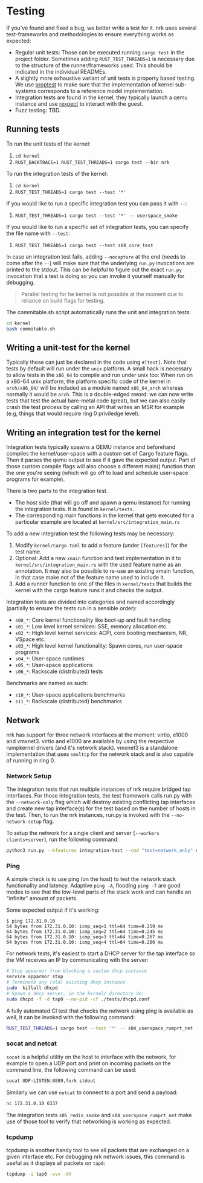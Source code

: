 # Testing

If you've found and fixed a bug, we better write a test for it. nrk uses
several test-frameworks and methodologies to ensure everything works as
expected:

- Regular unit tests: Those can be executed running `cargo test` in the project
  folder. Sometimes adding `RUST_TEST_THREADS=1` is necessary due to the
  structure of the runner/frameworks used. This should be indicated in the
  individual READMEs.
- A slightly more exhaustive variant of unit tests is property based testing. We
  use [proptest](https://github.com/altsysrq/proptest) to make sure that the
  implementation of kernel sub-systems corresponds to a reference model
  implementation.
- Integration tests are found in the kernel, they typically launch a qemu
  instance and use [rexpect](https://github.com/philippkeller/rexpect) to
  interact with the guest.
- Fuzz testing: TBD.

## Running tests

To run the unit tests of the kernel:

1. `cd kernel`
1. `RUST_BACKTRACE=1 RUST_TEST_THREADS=1 cargo test --bin nrk`

To run the integration tests of the kernel:

1. `cd kernel`
1. `RUST_TEST_THREADS=1 cargo test --test '*'`

If you would like to run a specific integration test you can pass it with `--`:

1. `RUST_TEST_THREADS=1 cargo test --test '*' -- userspace_smoke`

If you would like to run a specific set of integration tests, you can specify the file name with `--test`:

1. `RUST_TEST_THREADS=1 cargo test --test s00_core_test`

In case an integration test fails, adding `--nocapture` at the end (needs to
come after the `--`) will make sure that the underlying `run.py` invocations are
printed to the stdout. This can be helpful to figure out the exact `run.py`
invocation that a test is doing so you can invoke it yourself manually for
debugging.

> Parallel testing for he kernel is not possible at the moment due to reliance
> on build flags for testing.

The commitable.sh script automatically runs the unit and integration tests:

```bash
cd kernel
bash commitable.sh
```

## Writing a unit-test for the kernel

Typically these can just be declared in the code using `#[test]`. Note that
tests by default will run under the `unix` platform. A small hack is necessary
to allow tests in the `x86_64` to compile and run under unix too: When run on a
x86-64 unix platform, the platform specific code of the kernel in `arch/x86_64/`
will be included as a module named `x86_64_arch` whereas normally it would be
`arch`. This is a double-edged sword: we can now write tests that test the
actual bare-metal code (great), but we can also easily crash the test process by
calling an API that writes an MSR for example (e.g, things that would require
ring 0 priviledge level).

## Writing an integration test for the kernel

Integration tests typically spawns a QEMU instance and beforehand compiles the
kernel/user-space with a custom set of Cargo feature flags. Then it parses the
qemu output to see if it gave the expected output. Part of those custom compile
flags will also choose a different main() function than the one you're seeing
(which will go off to load and schedule user-space programs for example).

There is two parts to the integration test.

- The host side (that will go off and spawn a qemu instance) for running the
  integration tests. It is found in `kernel/tests`.
- The corresponding main functions in the kernel that gets executed for a
  particular example are located at `kernel/src/integration_main.rs`

To add a new integration test the following tests may be necessary:

1. Modify `kernel/Cargo.toml` to add a feature (under `[features]`) for the test
   name.
1. Optional: Add a new `xmain` function and test implementation in it to
   `kernel/src/integration_main.rs` with the used feature name as an annotation.
   It may also be possible to re-use an existing xmain function, in that case
   make not of the feature name used to include it.
1. Add a runner function to one of the files in `kernel/tests` that builds the
   kernel with the cargo feature runs it and checks the output.

Integration tests are divided into categories and named accordingly (partially
to ensure the tests run in a sensible order):
* ```s00_*```: Core kernel functionality like boot-up and fault handling
* ```s01_*```: Low level kernel services: SSE, memory allocation etc.
* ```s02_*```: High level kernel services: ACPI, core booting mechanism, NR, VSpace etc.
* ```s03_*```: High level kernel functionality: Spawn cores, run user-space programs
* ```s04_*```: User-space runtimes
* ```s05_*```: User-space applications
* ```s06_*```: Rackscale (distributed) tests

Benchmarks are named as such: 
* ```s10_*```: User-space applications benchmarks
* ```s11_*```: Rackscale (distributed) benchmarks

## Network

nrk has support for three network interfaces at the moment: virtio, e1000 and
vmxnet3. virtio and e1000 are available by using the respective rumpkernel
drivers (and it's network stack). vmxnet3 is a standalone implementation that
uses `smoltcp` for the network stack and is also capable of running in ring 0.

### Network Setup

The integration tests that run multiple instances of nrk require
bridged tap interfaces. For those integration tests, the test framework calls
run.py with the `--network-only` flag which will destroy existing conflicting
tap interfaces and create new tap interface(s) for the test based on the
number of hosts in the test. Then, to run the nrk instances, run.py is invoked
with the `--no-network-setup` flag.

To setup the network for a single client and server (`--workers clients+server`), run the following command:

```bash
python3 run.py --kfeatures integration-test --cmd "test=network_only" net --workers 2 --network-only
```

### Ping

A simple check is to use ping (on the host) to test the network stack
functionality and latency. Adaptive `ping -A`, flooding `ping -f` are good modes
to see that the low-level parts of the stack work and can handle an "infinite"
amount of packets.

Some expected output if it's working:

```log
$ ping 172.31.0.10
64 bytes from 172.31.0.10: icmp_seq=1 ttl=64 time=0.259 ms
64 bytes from 172.31.0.10: icmp_seq=2 ttl=64 time=0.245 ms
64 bytes from 172.31.0.10: icmp_seq=3 ttl=64 time=0.267 ms
64 bytes from 172.31.0.10: icmp_seq=4 ttl=64 time=0.200 ms
```

For network tests, it's easiest to start a DHCP server for the tap interface so
the VM receives an IP by communicating with the server:

```bash
# Stop apparmor from blocking a custom dhcp instance
service apparmor stop
# Terminate any (old) existing dhcp instance
sudo  killall dhcpd
# Spawn a dhcp server, in the kernel/ directory do:
sudo dhcpd -f -d tap0 --no-pid -cf ./tests/dhcpd.conf
```

A fully automated CI test that checks the network using ping is available as
well, it can be invoked with the following command:

```bash
RUST_TEST_THREADS=1 cargo test --test '*' -- s04_userspace_rumprt_net
```

### socat and netcat

`socat` is a helpful utility on the host to interface with the network, for
example to open a UDP port and print on incoming packets on the command line,
the following command can be used:

```bash
socat UDP-LISTEN:8889,fork stdout
```

Similarly we can use `netcat` to connect to a port and send a payload:

```bash
nc 172.31.0.10 6337
```

The integration tests `s05_redis_smoke` and `s04_userspace_rumprt_net` make use
of those tool to verify that networking is working as expected.

### tcpdump

tcpdump is another handy tool to see all packets that are exchanged on a given
interface etc. For debugging nrk network issues, this command is useful as it displays
all packets on `tap0`:

```bash
tcpdump -i tap0 -vvv -XX
```
